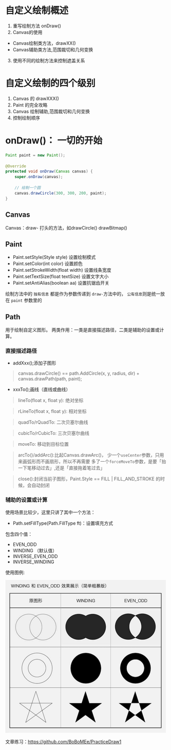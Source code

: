# 自定义绘制概述

1. 重写绘制方法 onDraw()
2. Canvas的使用
- Canvas绘制类方法，drawXX()
- Canvas辅助类方法,范围裁切和几何变换
3. 使用不同的绘制方法来控制遮盖关系

# 自定义绘制的四个级别

1. Canvas 的 drawXXX()
2. Paint 的完全攻略
3. Canvas 绘制辅助,范围裁切和几何变换
4. 控制绘制顺序

# onDraw()： 一切的开始

```java
Paint paint = new Paint();

@Override
protected void onDraw(Canvas canvas) {
    super.onDraw(canvas);

    // 绘制一个圆
    canvas.drawCircle(300, 300, 200, paint);
}
```

## Canvas

Canvas：draw- 打头的方法，如drawCircle() drawBitmap()

## Paint

- Paint.setStyle(Style style) 设置绘制模式
- Paint.setColor(int color) 设置颜色
- Paint.setStrokeWidth(float width) 设置线条宽度
- Paint.setTextSize(float textSize) 设置文字大小
- Paint.setAntiAlias(boolean aa) 设置抗锯齿开关

绘制方法中的 `独有信息` 都是作为参数传递到 `draw-`方法中的，
`公有信息`则是统一放在 `paint` 参数里的

## Path

用于绘制自定义图形。
两类作用：一类是直接描述路径，二类是辅助的设置或计算。

### 直接描述路径

- addXxx();添加子图形

> canvas.drawCircle() == path.AddCircle(x, y, radius, dir) + canvas.drawPath(path, paint);

- xxxTo();画线（直线或曲线）

> lineTo(float x, float y): 绝对坐标

> rLineTo(float x, float y): 相对坐标

> quadTo/rQuadTo: 二次贝塞尔曲线

> cubicTo/rCubicTo: 三次贝塞尔曲线

> moveTo: 移动到目标位置

> arcTo()/addArc():比起Canvas.drawArc()，
少一个`useCenter`参数，只用来画弧形而不画扇形，所以不再需要
多了一个`forceMoveTo`参数，是要「抬一下笔移动过去」,还是「直接拖着笔过去」

> close():封闭当前子图形，Paint.Style == FILL | FILL_AND_STROKE 的时候，会自动封闭

### 辅助的设置或计算

使用场景比较少，这里只讲了其中一个方法：

- Path.setFillType(Path.FillType ft)：设置填充方式

包含四个值：

- EVEN_ODD
- WINDING （默认值）
- INVERSE_EVEN_ODD
- INVERSE_WINDING

使用图例:

![FillType](../images/filltype.png)

文章练习：https://github.com/BoBoMEe/PracticeDraw1


